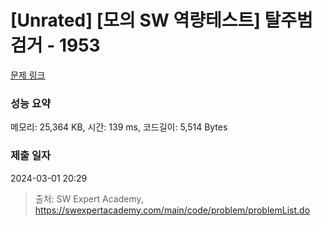 # [Unrated] [모의 SW 역량테스트] 탈주범 검거 - 1953 

[문제 링크](https://swexpertacademy.com/main/code/problem/problemDetail.do?contestProbId=AV5PpLlKAQ4DFAUq) 

### 성능 요약

메모리: 25,364 KB, 시간: 139 ms, 코드길이: 5,514 Bytes

### 제출 일자

2024-03-01 20:29



> 출처: SW Expert Academy, https://swexpertacademy.com/main/code/problem/problemList.do